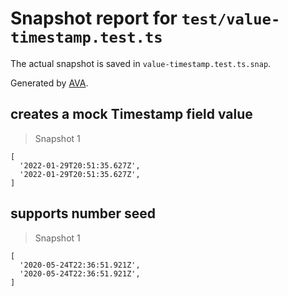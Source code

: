 # Snapshot report for `test/value-timestamp.test.ts`

The actual snapshot is saved in `value-timestamp.test.ts.snap`.

Generated by [AVA](https://avajs.dev).

## creates a mock Timestamp field value

> Snapshot 1

    [
      '2022-01-29T20:51:35.627Z',
      '2022-01-29T20:51:35.627Z',
    ]

## supports number seed

> Snapshot 1

    [
      '2020-05-24T22:36:51.921Z',
      '2020-05-24T22:36:51.921Z',
    ]

